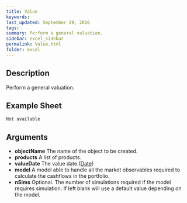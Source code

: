 ```yaml
---
title: Value
keywords:
last_updated: September 29, 2016
tags:
summary: Perform a general valuation.
sidebar: excel_sidebar
permalink: Value.html
folder: excel
---
```


## Description
Perform a general valuation.

<!--HUMAN EDIT START-->

<!--## Details-->

<!--HUMAN EDIT END-->

## Example Sheet

    Not available

## Arguments

* **objectName** The name of the object to be created.
* **products** A list of products.
* **valueDate** The value date.([Date](Date.html))
* **model** A model able to handle all the market observables required to calculate the cashflows in the portfolio.
* **nSims** Optional.  The number of simulations required if the model requires simulation.  If left blank will use a default value depending on the model.

<!--HUMAN EDIT START-->

<!--## Validation-->

<!--HUMAN EDIT END-->

